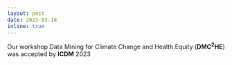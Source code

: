 ```yaml
---
layout: post
date: 2023-03-18
inline: true
---
```


Our workshop Data Mining for Climate Change and Health Equity (**$\text{DMC}^2\text{HE}$**) was accepted by **ICDM** 2023
